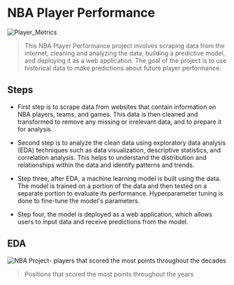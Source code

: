 # NBA Player Performance
![Player_Metrics](https://user-images.githubusercontent.com/31329300/213966045-e058ca6f-eb44-4a00-992f-7679ec0a3624.png)

>This NBA Player Performance project involves scraping data from the internet, cleaning and analyzing the data, building a predictive model, and deploying it as a web application. The goal of the project is to use historical data to make predictions about future player performance.

## Steps

- First step is to scrape data from websites that contain information on NBA players, teams, and games. This data is then cleaned and transformed to remove any missing or irrelevant data, and to prepare it for analysis.

- Second step is to analyze the clean data using exploratory data analysis (EDA) techniques such as data visualization, descriptive statistics, and correlation analysis. This helps to understand the distribution and relationships within the data and identify patterns and trends.

- Step three, after EDA, a machine learning model is built using the data. The model is trained on a portion of the data and then tested on a separate portion to evaluate its performance. Hyperparameter tuning is done to fine-tune the model's parameters.

- Step four, the model is deployed as a web application, which allows users to input data and receive predictions from the model.

## EDA

![NBA Project- players that scored the most points throughout the decades](https://user-images.githubusercontent.com/31329300/214642688-ad0f2d1a-aab0-4206-8a50-ee1c93e22f8c.png)

>Positions that scored the most points throughout the years